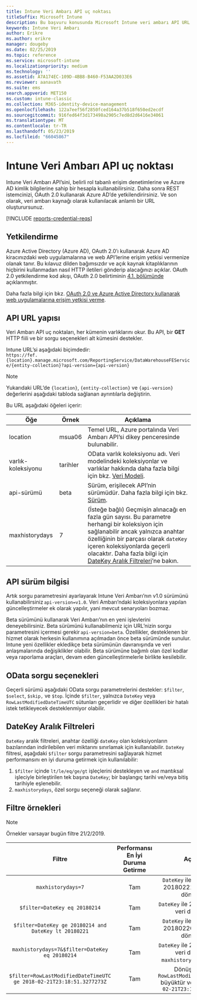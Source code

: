 ```yaml
---
title: Intune Veri Ambarı API uç noktası
titleSuffix: Microsoft Intune
description: Bu başvuru konusunda Microsoft Intune veri ambarı API URL'si yapısını açıklar. Filtre örnekler verilmiştir.
keywords: Intune Veri Ambarı
author: Erikre
ms.author: erikre
manager: dougeby
ms.date: 02/25/2019
ms.topic: reference
ms.service: microsoft-intune
ms.localizationpriority: medium
ms.technology: ''
ms.assetid: A7A174EC-109D-4BB8-B460-F53AA2D033E6
ms.reviewer: aanavath
ms.suite: ems
search.appverid: MET150
ms.custom: intune-classic
ms.collection: M365-identity-device-management
ms.openlocfilehash: 122a7eef56f2850fced164a37b518f650ed2ecdf
ms.sourcegitcommit: 916fed64f3d173498a2905c7ed8d2d6416e34061
ms.translationtype: MT
ms.contentlocale: tr-TR
ms.lasthandoff: 05/23/2019
ms.locfileid: "66045867"
---
```

# <a name="intune-data-warehouse-api-endpoint"></a>Intune Veri Ambarı API uç noktası

Intune Veri Ambarı API’sini, belirli rol tabanlı erişim denetimlerine ve Azure AD kimlik bilgilerine sahip bir hesapla kullanabilirsiniz. Daha sonra REST istemcinizi, OAuth 2.0 kullanarak Azure AD’de yetkilendirirsiniz. Ve son olarak, veri ambarı kaynağı olarak kullanılacak anlamlı bir URL oluşturursunuz.

[!INCLUDE [reports-credential-reqs](./includes/reports-credential-reqs.md)]

## <a name="authorization"></a>Yetkilendirme

Azure Active Directory (Azure AD), OAuth 2.0’ı kullanarak Azure AD kiracınızdaki web uygulamalarına ve web API’lerine erişim yetkisi vermenize olanak tanır. Bu kılavuz dilden bağımsızdır ve açık kaynak kitaplıklarının hiçbirini kullanmadan nasıl HTTP iletileri gönderip alacağınızı açıklar. OAuth 2.0 yetkilendirme kod akışı, OAuth 2.0 belirtiminin [4.1. bölümünde](https://tools.ietf.org/html/rfc6749#section-4.1) açıklanmıştır.

Daha fazla bilgi için bkz. [OAuth 2.0 ve Azure Active Directory kullanarak web uygulamalarına erişim yetkisi verme](https://docs.microsoft.com/azure/active-directory/develop/active-directory-protocols-oauth-code).

## <a name="api-url-structure"></a>API URL yapısı

Veri Ambarı API uç noktaları, her kümenin varlıklarını okur. Bu API, bir **GET** HTTP fiili ve bir sorgu seçenekleri alt kümesini destekler.

Intune URL’si aşağıdaki biçimdedir:  
`https://fef.{location}.manage.microsoft.com/ReportingService/DataWarehouseFEService/{entity-collection}?api-version={api-version}`

> [!NOTE]
> Yukarıdaki URL’de `{location}`, `{entity-collection}` ve `{api-version}` değerlerini aşağıdaki tabloda sağlanan ayrıntılarla değiştirin.

Bu URL aşağıdaki öğeleri içerir:

| Öğe | Örnek | Açıklama |
|-------------------|------------|--------------------------------------------------------------------------------------------------------------------|
| location | msua06 | Temel URL, Azure portalında Veri Ambarı API’si dikey penceresinde bulunabilir. |
| varlık-koleksiyonu | tarihler | OData varlık koleksiyonu adı. Veri modelindeki koleksiyonlar ve varlıklar hakkında daha fazla bilgi için bkz. [Veri Modeli](reports-ref-data-model.md). |
| api-sürümü | beta | Sürüm, erişilecek API’nin sürümüdür. Daha fazla bilgi için bkz. [Sürüm](reports-api-url.md#api-version-information). |
| maxhistorydays | 7 | (İsteğe bağlı) Geçmişin alınacağı en fazla gün sayısı. Bu parametre herhangi bir koleksiyon için sağlanabilir ancak yalnızca anahtar özelliğinin bir parçası olarak `dateKey` içeren koleksiyonlarda geçerli olacaktır. Daha fazla bilgi için [DateKey Aralık Filtreleri](reports-api-url.md#datekey-range-filters)’ne bakın. |

## <a name="api-version-information"></a>API sürüm bilgisi

Artık sorgu parametresini ayarlayarak Intune Veri Ambarı’nın v1.0 sürümünü kullanabilirsiniz `api-version=v1.0`. Veri Ambarı’ndaki koleksiyonlara yapılan güncelleştirmeler ek olarak yapılır, yani mevcut senaryoları bozmaz.

Beta sürümünü kullanarak Veri Ambarı’nın en yeni işlevlerini deneyebilirsiniz. Beta sürümünü kullanabilmeniz için URL’nizin sorgu parametresini içermesi gerekir `api-version=beta`. Özellikler, desteklenen bir hizmet olarak herkesin kullanımına açılmadan önce beta sürümünde sunulur. Intune yeni özellikler ekledikçe beta sürümünün davranışında ve veri anlaşmalarında değişiklikler olabilir. Beta sürümüne bağımlı olan özel kodlar veya raporlama araçları, devam eden güncelleştirmelerle birlikte kesilebilir.

## <a name="odata-query-options"></a>OData sorgu seçenekleri

Geçerli sürümü aşağıdaki OData sorgu parametrelerini destekler: `$filter`, `$select`, `$skip,` ve `$top`. İçinde `$filter`, yalnızca `DateKey` veya `RowLastModifiedDateTimeUTC` sütunları geçerlidir ve diğer özellikleri bir hatalı istek tetikleyecek desteklenmiyor olabilir.

## <a name="datekey-range-filters"></a>DateKey Aralık Filtreleri

`DateKey` aralık filtreleri, anahtar özelliği `dateKey` olan koleksiyonların bazılarından indirilebilen veri miktarını sınırlamak için kullanılabilir. `DateKey` filtresi, aşağıdaki `$filter` sorgu parametresini sağlayarak hizmet performansını en iyi duruma getirmek için kullanılabilir:

1.  `$filter` içinde `lt/le/eq/ge/gt` işleçlerini destekleyen ve `and` mantıksal işleciyle birleştirilen tek başına `DateKey`; bir başlangıç tarihi ve/veya bitiş tarihiyle eşlenebilir.
2.  `maxhistorydays`, özel sorgu seçeneği olarak sağlanır.<br>

## <a name="filter-examples"></a>Filtre örnekleri

> [!NOTE]
> Örnekler varsayar bugün filtre 21/2/2019.

|                             Filtre                             |           Performansı En İyi Duruma Getirme           |                                          Açıklama                                          |
|:--------------------------------------------------------------:|:--------------------------------------------:|:---------------------------------------------------------------------------------------------:|
|    `maxhistorydays=7`                                            |    Tam                                      |    `DateKey` ile 20180214 ve 20180221 arasında veri döndürülür.                                     |
|    `$filter=DateKey eq 20180214`                                 |    Tam                                      |    `DateKey` ile 20180214’e eşit veri döndürülür.                                                    |
|    `$filter=DateKey ge 20180214 and DateKey lt 20180221`         |    Tam                                      |    `DateKey` ile 20180214 ve 20180220 arasında veri döndürülür.                                     |
|    `maxhistorydays=7&$filter=DateKey eq 20180214`                |    Tam                                      |    `DateKey` ile 20180214’e eşit veri döndürülür. `maxhistorydays` yoksayılır.                            |
|    `$filter=RowLastModifiedDateTimeUTC ge 2018-02-21T23:18:51.3277273Z`                                |    Tam                                       |    Dönüş verileri ile `RowLastModifiedDateTimeUTC` büyüktür veya eşittir `2018-02-21T23:18:51.3277273Z`                             |
